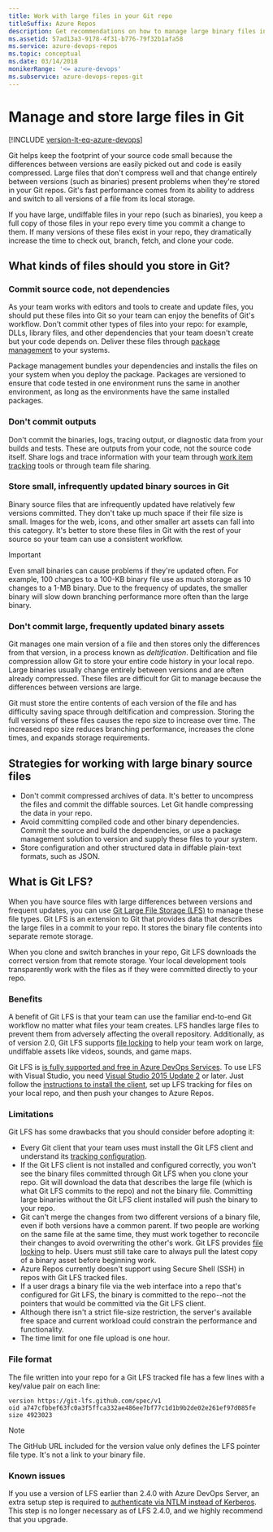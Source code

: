 ```yaml
---
title: Work with large files in your Git repo
titleSuffix: Azure Repos
description: Get recommendations on how to manage large binary files in Git, Visual Studio, and Azure DevOps Server.
ms.assetid: 57ad13a3-9178-4f31-b776-79f32b1afa58
ms.service: azure-devops-repos
ms.topic: conceptual
ms.date: 03/14/2018
monikerRange: '<= azure-devops'
ms.subservice: azure-devops-repos-git
---
```



# Manage and store large files in Git

[!INCLUDE [version-lt-eq-azure-devops](../../includes/version-lt-eq-azure-devops.md)]

Git helps keep the footprint of your source code small because the differences between versions are easily picked out and code is easily compressed.
Large files that don't compress well and that change entirely between versions (such as binaries) present problems when they're stored in your Git repos.
Git's fast performance comes from its ability to address and switch to all versions of a file from its local storage.

If you have large, undiffable files in your repo (such as binaries), you keep a full copy of those files in your repo every time you commit a change to them.
If many versions of these files exist in your repo, they dramatically increase the time to check out, branch, fetch, and clone your code.  

## What kinds of files should you store in Git?

### Commit source code, not dependencies

As your team works with editors and tools to create and update files, you should put these files into Git so your team can enjoy the benefits of Git's workflow.
Don't commit other types of files into your repo: for example, DLLs, library files, and other dependencies that your team doesn't create but your code depends on. Deliver these files
through [package management](../../artifacts/start-using-azure-artifacts.md) to your systems.

Package management bundles your dependencies and installs the files on your system when you deploy the package.
Packages are versioned to ensure that code tested in one environment runs the same in another environment, as long as the environments have the same installed packages.

### Don't commit outputs

Don't commit the binaries, logs, tracing output, or diagnostic data from your builds and tests. These are outputs from your code, not the source code itself. Share logs and trace information
with your team through [work item tracking](../../boards/backlogs/add-work-items.md) tools or through team file sharing.

### Store small, infrequently updated binary sources in Git

Binary source files that are infrequently updated have relatively few versions committed. They don't take up much space if their file size is small.
Images for the web, icons, and other smaller art assets can fall into this category. It's better to store these files in Git with the rest of your source so your team can use a
consistent workflow.

> [!IMPORTANT]
> Even small binaries can cause problems if they're updated often. For example, 100 changes to a 100-KB binary file use as much storage as 10 changes to a 1-MB binary. Due to the frequency of updates, the smaller binary will slow down branching performance more often than the large binary.

### Don't commit large, frequently updated binary assets

Git manages one main version of a file and then stores only the differences from that version, in a process known as *deltification*.
Deltification and file compression allow Git to store your entire code history in your local repo.
Large binaries usually change entirely between versions and are often already compressed. These files are difficult for Git to manage because the differences between versions are large.

Git must store the entire contents of each version of the file and has difficulty saving space through deltification and compression.
Storing the full versions of these files causes the repo size to increase over time. The increased repo size reduces branching performance, increases the clone times, and expands storage requirements.

## Strategies for working with large binary source files

- Don't commit compressed archives of data. It's better to uncompress the files and commit the diffable sources. Let Git handle compressing the data in your repo.
- Avoid committing compiled code and other binary dependencies. Commit the source and build the dependencies, or use a package management solution to version and supply these files
to your system.
- Store configuration and other structured data in diffable plain-text formats, such as JSON.

## What is Git LFS?

When you have source files with large differences between versions and frequent updates, you can use [Git Large File Storage (LFS)](https://git-lfs.github.com/) to manage these file types.
Git LFS is an extension to Git that provides data that describes the large files in a commit to your repo. It stores the binary file contents into separate remote storage.

When you clone and switch branches in your repo, Git LFS downloads the correct version from that remote storage.
Your local development tools transparently work with the files as if they were committed directly to your repo.

### Benefits

A benefit of Git LFS is that your team can use the familiar end-to-end Git workflow no matter what files your team creates.
LFS handles large files to prevent them from adversely affecting the overall repository.
Additionally, as of version 2.0, Git LFS supports [file locking](https://github.com/git-lfs/git-lfs/wiki/File-Locking) to help your team work on large, undiffable assets like videos, sounds, and game maps.

Git LFS is [is fully supported and free in Azure DevOps Services](https://devblogs.microsoft.com/devops/announcing-git-lfs-on-all-vso-git-repos/).
To use LFS with Visual Studio, you need [Visual Studio 2015 Update 2](/visualstudio/releasenotes/vs2017-relnotes) or later.
Just follow the [instructions to install the client](https://git-lfs.github.com/), set up LFS tracking for files on your local repo, and then push your changes to Azure Repos.

### Limitations

Git LFS has some drawbacks that you should consider before adopting it:

- Every Git client that your team uses must install the Git LFS client and understand its [tracking configuration](https://github.com/github/git-lfs/tree/main/docs).
- If the Git LFS client is not installed and configured correctly, you won't see the binary files committed through Git LFS when you clone your repo.
   Git will download the data that describes the large file (which is what Git LFS commits to the repo) and not the binary file.
   Committing large binaries without the Git LFS client installed will push the binary to your repo.
- Git can't merge the changes from two different versions of a binary file, even if both versions have a common parent.
   If two people are working on the same file at the same time, they must work together to reconcile their changes to avoid overwriting the other's work.
   Git LFS provides [file locking](https://github.com/git-lfs/git-lfs/wiki/File-Locking) to help.
   Users must still take care to always pull the latest copy of a binary asset before beginning work.
- Azure Repos currently doesn't support using Secure Shell (SSH) in repos with Git LFS tracked files.
- If a user drags a binary file via the web interface into a repo that's configured for Git LFS, the binary is committed to the repo--not the pointers that would be committed via the Git LFS client.
- Although there isn't a strict file-size restriction, the server's available free space and current workload could constrain the performance and functionality.
- The time limit for one file upload is one hour.

### File format

The file written into your repo for a Git LFS tracked file has a few lines with a key/value pair on each line:

```
version https://git-lfs.github.com/spec/v1
oid a747cfbbef63fc0a3f5ffca332ae486ee7bf77c1d1b9b2de02e261ef97d085fe
size 4923023
```

> [!NOTE]
> The GitHub URL included for the version value only defines the LFS pointer file type. It's not a link to your binary file.

### Known issues

If you use a version of LFS earlier than 2.4.0 with Azure DevOps Server, an extra setup step is required to [authenticate via NTLM instead of Kerberos](lfs-kerberos.md).
This step is no longer necessary as of LFS 2.4.0, and we highly recommend that you upgrade.
